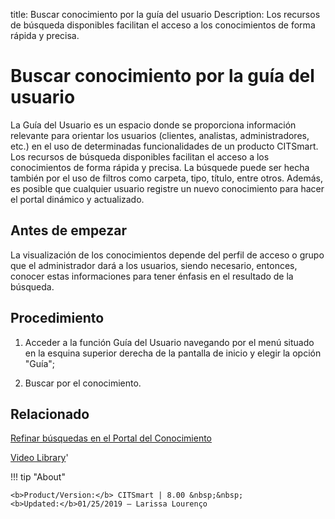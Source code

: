 title: Buscar conocimiento por la guía del usuario
Description: Los recursos de búsqueda disponibles facilitan el acceso a los conocimientos de forma rápida y precisa.
# Buscar conocimiento por la guía del usuario

La Guía del Usuario es un espacio donde se proporciona información relevante para orientar los usuarios (clientes, analistas, administradores, etc.) en el uso de determinadas funcionalidades de un producto CITSmart. Los recursos de búsqueda disponibles facilitan el acceso a los conocimientos de forma rápida y precisa. La búsquede puede ser hecha también por el uso de filtros como carpeta, tipo, título, entre otros. Además, es posible que cualquier usuario registre un nuevo conocimiento para hacer el portal dinámico y actualizado.

Antes de empezar
----------------

La visualización de los conocimientos depende del perfil de acceso o grupo que
el administrador dará a los usuarios, siendo necesario, entonces, conocer estas
informaciones para tener énfasis en el resultado de la búsqueda.

Procedimiento
-------------

1.  Acceder a la función Guía del Usuario navegando por el menú situado en la
    esquina superior derecha de la pantalla de inicio y elegir la opción "Guía";

2.  Buscar por el conocimiento.

Relacionado
---------------

[Refinar búsquedas en el Portal del Conocimiento](/es-es/citsmart-platform-8/processes/knowledge/configuration/refine-search-knowledge-portal.html)

<i class='fa fa-youtube-play  fa-2x' style='color:#97ce17;vertical-align: middle;'> </i> [Video Library](https://www.youtube.com/playlist?list=PLB5qK2uzf2RPgNa5jacymoUrgZpi7MgdD)'

!!! tip "About"

    <b>Product/Version:</b> CITSmart | 8.00 &nbsp;&nbsp;
    <b>Updated:</b>01/25/2019 – Larissa Lourenço
